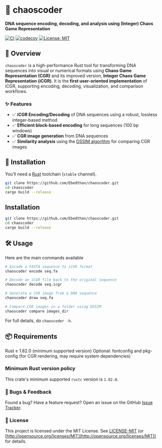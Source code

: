 # 🧬 chaoscoder

**DNA sequence encoding, decoding, and analysis using (Integer) Chaos Game Representation**

[![CI](https://github.com/Ebedthan/chaoscoder/actions/workflows/ci.yml/badge.svg)](https://github.com/Ebedthan/chaoscoder/actions/workflows/ci.yml)
[![codecov](https://codecov.io/gh/Ebedthan/chaoscoder/branch/main/graph/badge.svg?token=K7VN5TH6EZ)](https://codecov.io/gh/Ebedthan/chaoscoder)
[![License: MIT](https://img.shields.io/badge/license-MIT-blue?style=flat)](https://github.com/Ebedthan/chaoscoder/blob/master/LICENSE)


## 🌟 Overview

`chaoscoder` is a high-performance Rust tool for transforming DNA sequences into visual or numerical formats using **Chaos Game Representation (CGR)** and its improved version, **Integer Chaos Game Representation (iCGR)**. It is the **first user-oriented implementation** of iCGR, supporting encoding, decoding, visualization, and comparison workflows.

### ✨ Features

- ✅ **iCGR Encoding/Decoding** of DNA sequences using a robust, lossless integer-based method
- ✅ **Efficient block-based encoding** for long sequences (100 bp windows)
- ✅ **CGR image generation** from DNA sequences
- ✅ **Similarity analysis** using the [DSSIM algorithm](https://github.com/kornelski/dssim) for comparing CGR images


## 🚀 Installation

You’ll need a [Rust](https://rust-lang.org/tools/install) toolchain (`stable` channel).

```bash
git clone https://github.com/Ebedthan/chaoscoder.git
cd chaoscoder
cargo build --release
```


## Installation

```bash
git clone https://github.com/Ebedthan/chaoscoder.git
cd chaoscoder
cargo build --release
```

## 🛠️ Usage

Here are the main commands available

```bash
# Encode a FASTA sequence to iCGR format
chaoscoder encode seq.fa

# Decode an iCGR file back to the original sequence
chaoscoder decode seq.icgr

# Generate a CGR image from a DNA sequence
chaoscoder draw seq.fa

# Compare CGR images in a folder using DSSIM
chaoscoder compare images_dir
```

For full details, do `chaoscoder -h`.

## 📦 Requirements

Rust ≥ 1.82.0 (minimum supported version)
Optional: fontconfig and pkg-config (for CGR rendering, may require system dependencies)


### Minimum Rust version policy
This crate's minimum supported `rustc` version is `1.82.0`.


### 🐛 Bugs & Feedback

Found a bug? Have a feature request?
Open an issue on the GitHub [Issue Tracker](https://github.com/Ebedthan/chaoscoder/issues).


### 📄 License
This project is licensed under the MIT License.
See [LICENSE-MIT](LICENSE-MIT) (or [http://opensource.org/licenses/MIT](http://opensource.org/licenses/MIT)) for details.
